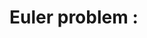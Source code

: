 # Euler problem <Id>: <Title>

## Statement

Reference: https://projecteuler.net/problem=

## Reformulation 

<>

## Algorithm 

<>
  
## Discussion

<>
